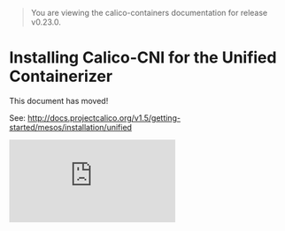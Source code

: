 > You are viewing the calico-containers documentation for release v0.23.0.

# Installing Calico-CNI for the Unified Containerizer

This document has moved!

See: http://docs.projectcalico.org/v1.5/getting-started/mesos/installation/unified

[![Analytics](https://calico-ga-beacon.appspot.com/UA-52125893-3/calico-containers/docs/mesos/ManualInstallCalicoCNI.md?pixel)](https://github.com/igrigorik/ga-beacon)

